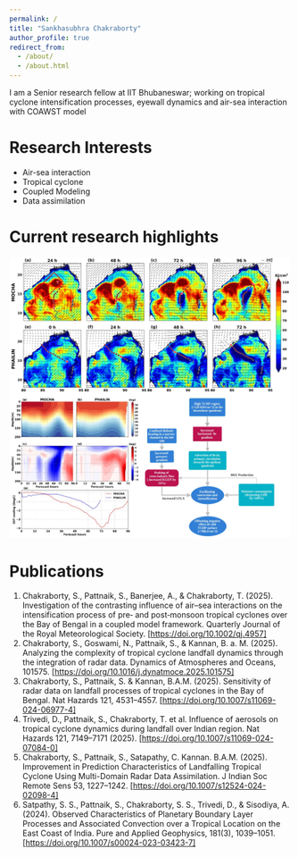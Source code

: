 ```yaml
---
permalink: /
title: "Sankhasubhra Chakraborty"
author_profile: true
redirect_from: 
  - /about/
  - /about.html
---
```


I am a Senior research fellow at IIT Bhubaneswar; working on tropical cyclone intensification processes, eyewall dynamics and air-sea interaction with COAWST model

Research Interests
======
- Air-sea interaction
- Tropical cyclone
- Coupled Modeling
- Data assimilation

Current research highlights
======

![Editing a Markdown file for a talk](/images/qj_merged.jpg)

Publications
======
1. Chakraborty, S., Pattnaik, S., Banerjee, A., & Chakraborty, T. (2025). Investigation of the contrasting influence of air–sea interactions on the intensification process of pre‐ and post‐monsoon tropical cyclones over the Bay of Bengal in a coupled model framework. Quarterly Journal of the Royal Meteorological Society. [https://doi.org/10.1002/qj.4957]
2. Chakraborty, S., Goswami, N., Pattnaik, S., & Kannan, B. a. M. (2025). Analyzing the complexity of tropical cyclone landfall dynamics through the integration of radar data. Dynamics of Atmospheres and Oceans, 101575. [https://doi.org/10.1016/j.dynatmoce.2025.101575]
3. Chakraborty, S., Pattnaik, S. & Kannan, B.A.M. (2025). Sensitivity of radar data on landfall processes of tropical cyclones in the Bay of Bengal. Nat Hazards 121, 4531–4557. [https://doi.org/10.1007/s11069-024-06977-4]
4. Trivedi, D., Pattnaik, S., Chakraborty, T. et al. Influence of aerosols on tropical cyclone dynamics during landfall over Indian region. Nat Hazards 121, 7149–7171 (2025). [https://doi.org/10.1007/s11069-024-07084-0]
5. Chakraborty, S., Pattnaik, S., Satapathy, C. Kannan. B.A.M. (2025). Improvement in Prediction Characteristics of Landfalling Tropical Cyclone Using Multi-Domain Radar Data Assimilation. J Indian Soc Remote Sens 53, 1227–1242. [https://doi.org/10.1007/s12524-024-02098-4] 
6. Satpathy, S. S., Pattnaik, S., Chakraborty, S. S., Trivedi, D., & Sisodiya, A. (2024). Observed Characteristics of Planetary Boundary Layer Processes and Associated Convection over a Tropical Location on the East Coast of India. Pure and Applied Geophysics, 181(3), 1039–1051. [https://doi.org/10.1007/s00024-023-03423-7]

